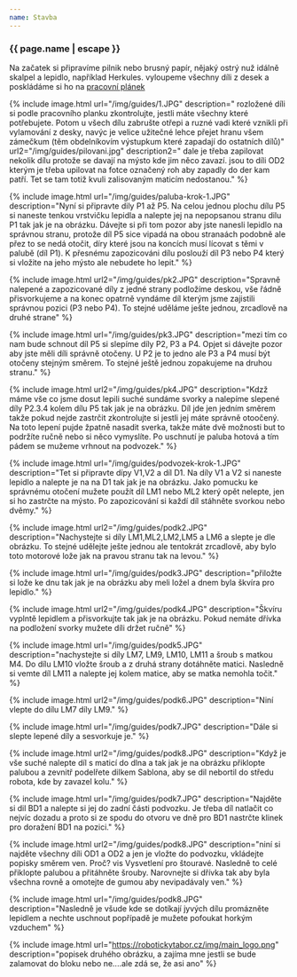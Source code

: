 ```yaml
---
name: Stavba
---
```

### {{ page.name | escape }}

Na začatek si připravíme pilnik nebo brusný papír, nějaký ostrý nuž idálně skalpel a lepidlo, například Herkules. vyloupeme všechny díli z desek a poskládáme si ho na 
[pracovní plánek](https://github.com/RoboticsBrno/pracovni_planek/tree/a10813ee59aff0e1a680b373e9a2622ac3895de0)

{% include image.html url="/img/guides/1.JPG" description="
rozložené díli si podle pracovního planku zkontrolujte, jestli máte všechny které potřebujete. Potom u všech dílu zabrušte otřepi a ruzné vadi které vznikli při vylamování z desky, navýc je velice užitečné lehce přejet hranu všem zámečkum (těm obdelníkovím výstupkum které zapadají do ostatních dílů)" 
url2="/img/guides/pilovani.jpg" description2="
dale je třeba zapilovat nekolik dílu protože se davají na mýsto kde jim něco zavazí.
jsou to díli OD2 kterým je třeba upilovat na fotce označený roh aby zapadly do der kam patří. Tet se tam totiž kvuli zalisovaným maticím nedostanou."
%}

{% include image.html url="/img/guides/paluba-krok-1.JPG" description="Nyní si připravte dily P1 až P5. Na celou jednou plochu dílu P5 si naneste tenkou vrstvičku lepidla a nalepte jej na nepopsanou stranu dilu P1 tak jak je na obrázku. Dávejte si při tom pozor aby jste nanesli lepidlo na správnou stranu, protože díl P5 sice vipadá na obou stranaách podobně ale přez to se nedá otočit, díry které jsou na koncích musí lícovat s těmi v palubě (díl P1). K přesnému zapozicováni dílu poslouží díl P3 nebo P4 který si vložite na jeho mýsto ale nebudete ho lepit."
%}

{% include image.html url2="/img/guides/pk2.JPG" description="Spravně nalepené a zapozicované díly z jedné strany podložíme deskou, vše řádně přisvorkujeme a na konec opatrně vyndáme díl kterým jsme zajistili správnou pozici (P3 nebo P4). To stejné uděláme ješte jednou, zrcadlově na druhé strane"
%}

{% include image.html url="/img/guides/pk3.JPG" description="mezi tím co nam bude schnout díl P5 si slepíme díly P2, P3 a P4. Opjet si dávejte pozor aby jste měli díli správně otočeny. U P2 je to jedno ale P3 a P4 musí být otočeny stejným směrem. To stejné ještě jednou zopakujeme na druhou stranu."
%}

{% include image.html url2="/img/guides/pk4.JPG" description="Kdzž máme vše co jsme dosut lepili suché sundáme svorky a nalepíme slepené díly P2.3.4 kolem dílu P5 tak jak je na obrázku. Díl jde jen jedním směrem takže pokud nejde zastrčit zkontrolujte si jestli jej máte správně otoočený. Na toto lepení pujde žpatně nasadit sverka, takže máte dvě možnosti but to podržíte ručně nebo si něco vymyslíte. Po uschnutí je paluba hotová a tím pádem se mužeme vrhnout na podvozek."
%}

{% include image.html url="/img/guides/podvozek-krok-1.JPG" description="Tet si připravte dípy V1,V2 a díl D1. Na díly V1 a V2 si naneste lepidlo a nalepte je na na D1 tak jak je na obrázku. Jako pomucku ke správnému otočení mužete použít díl LM1 nebo ML2 který opět nelepte, jen si ho zastrčte na mýsto. Po zapozicování si každí díl stáhněte svorkou nebo dvěmy."
%}

{% include image.html url2="/img/guides/podk2.JPG" description="Nachystejte si díly LM1,ML2,LM2,LM5 a LM6 a slepte je dle obrázku. To stejné udělejte ješte jednou ale tentokrát zrcadlově, aby bylo toto motorové lože jak na pravou stranu tak na levou."
%}

{% include image.html url="/img/guides/podk3.JPG" description="přiložte si lože ke dnu tak jak je na obrázku aby meli ložel a dnem byla škvíra pro lepidlo."
%}

{% include image.html url2="/img/guides/podk4.JPG" description="Škvíru vyplntě lepidlem a přisvorkujte tak jak je na obrázku. Pokud nemáte dřívka na podložení svorky mužete díli držet ručně"
%}

{% include image.html url="/img/guides/podk5.JPG" description="nachystejte si díly LM7, LM9, LM10, LM11 a šroub s matkou M4. Do dílu LM10 vložte šroub a z druhá strany dotáhněte matici. Nasledně si vemte díl LM11 a nalepte jej kolem matice, aby se matka nemohla točit."
%}

{% include image.html url2="/img/guides/podk6.JPG" description="Niní vlepte do dílu LM7 díly LM9."
%}

{% include image.html url="/img/guides/podk7.JPG" description="Dále si slepte lepené díly a sesvorkuje je."
%}

{% include image.html url2="/img/guides/podk8.JPG" description="Když je vše suché nalepte díl s maticí do dlna a tak jak je na obrázku přiklopte palubou a zevnitř podelřete dilkem Sablona, aby se dil nebortil do středu robota, kde by zavazel kolu."
%}

{% include image.html url="/img/guides/podk7.JPG" description="Najděte si dil BD1 a nalepte si jej do zadní části podvozku. Je třeba díl natlačit co nejvíc dozadu a proto si ze spodu do otvoru ve dně pro BD1 nastrčte klinek pro doražení BD1 na pozici."
%}

{% include image.html url2="/img/guides/podk8.JPG" description="niní si najděte všechny díli OD1 a OD2 a jen je vložte do podvozku, vkládejte popisky směrem ven. Proč? vis Vysvetlení pro štouravé. Nasledně to celé přiklopte palubou a přitáhněte šrouby. Narovnejte si dřívka tak aby byla všechna rovně a omotejte de gumou aby nevipadávaly ven."
%}

{% include image.html url="/img/guides/podk8.JPG" description="Nasledně je všude kde se dotíkají jyvých dílu promázněte lepidlem a nechte uschnout popřípadě je mužete pofoukat horkým vzduchem"
%}

{% include image.html url="https://robotickytabor.cz/img/main_logo.png" description="popisek druhého obrázku, a zajíma mne jestli se bude zalamovat do bloku nebo ne....ale zdá se, že asi ano" %}